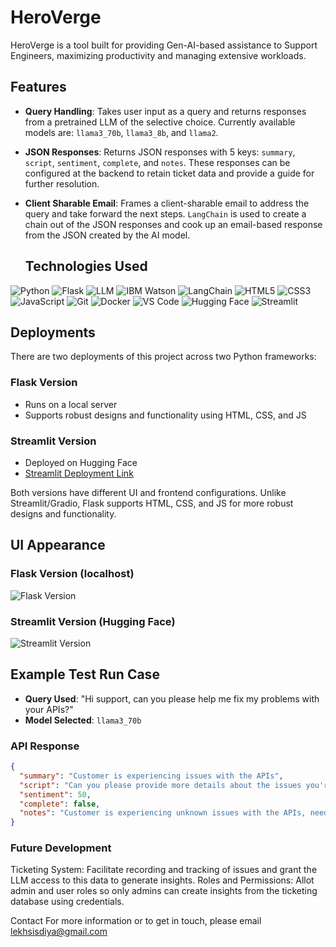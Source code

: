 # HeroVerge

HeroVerge is a tool built for providing Gen-AI-based assistance to Support Engineers, maximizing productivity and managing extensive workloads.

## Features

- **Query Handling**: Takes user input as a query and returns responses from a pretrained LLM of the selective choice. Currently available models are: `llama3_70b`, `llama3_8b`, and `llama2`.
- **JSON Responses**: Returns JSON responses with 5 keys: `summary`, `script`, `sentiment`, `complete`, and `notes`. These responses can be configured at the backend to retain ticket data and provide a guide for further resolution.
- **Client Sharable Email**: Frames a client-sharable email to address the query and take forward the next steps. `LangChain` is used to create a chain out of the JSON responses and cook up an email-based response from the JSON created by the AI model.

  ## Technologies Used

![Python](https://img.shields.io/badge/Python-3776AB?style=for-the-badge&logo=python&logoColor=white)
![Flask](https://img.shields.io/badge/Flask-32236B?style=for-the-badge&logo=flask&logoColor=white)
![LLM](https://img.shields.io/badge/LLMs-llama3_70b,_llama3_8b,_llama2-67232A?style=for-the-badge&logo=alpaca&logoColor=white)
![IBM Watson](https://img.shields.io/badge/IBM_Watson-1F70C1?style=for-the-badge&logo=ibm&logoColor=white)
![LangChain](https://img.shields.io/badge/LangChain-3498DB?style=for-the-badge&logo=langchain&logoColor=white)
![HTML5](https://img.shields.io/badge/HTML5-E34F26?style=for-the-badge&logo=html5&logoColor=white)
![CSS3](https://img.shields.io/badge/CSS3-1572B6?style=for-the-badge&logo=css3&logoColor=white)
![JavaScript](https://img.shields.io/badge/JavaScript-F7DF1E?style=for-the-badge&logo=javascript&logoColor=white)
![Git](https://img.shields.io/badge/Git-F05032?style=for-the-badge&logo=git&logoColor=white)
![Docker](https://img.shields.io/badge/Docker-2496ED?style=for-the-badge&logo=docker&logoColor=white)
![VS Code](https://img.shields.io/badge/VS_Code-007ACC?style=for-the-badge&logo=visual-studio-code&logoColor=white)
![Hugging Face](https://img.shields.io/badge/Hugging_Face-FFD500?style=for-the-badge&logo=hugging-face&logoColor=white)
![Streamlit](https://img.shields.io/badge/Streamlit-FF4B4B?style=for-the-badge&logo=streamlit&logoColor=white)

## Deployments

There are two deployments of this project across two Python frameworks:

### Flask Version
- Runs on a local server
- Supports robust designs and functionality using HTML, CSS, and JS

### Streamlit Version
- Deployed on Hugging Face
- [Streamlit Deployment Link](https://huggingface.co/spaces/lekhsisodiya/HeroVerge-streamlit)

Both versions have different UI and frontend configurations. Unlike Streamlit/Gradio, Flask supports HTML, CSS, and JS for more robust designs and functionality.

## UI Appearance

### Flask Version (localhost)
![Flask Version](path_to_flask_image)

### Streamlit Version (Hugging Face)
![Streamlit Version](path_to_streamlit_image)

## Example Test Run Case

- **Query Used**: "Hi support, can you please help me fix my problems with your APIs?"
- **Model Selected**: `llama3_70b`

### API Response
```json
{
  "summary": "Customer is experiencing issues with the APIs",
  "script": "Can you please provide more details about the issues you're facing with our APIs?",
  "sentiment": 50,
  "complete": false,
  "notes": "Customer is experiencing unknown issues with the APIs, need more information to troubleshoot"
}
```



### Future Development
Ticketing System: Facilitate recording and tracking of issues and grant the LLM access to this data to generate insights.
Roles and Permissions: Allot admin and user roles so only admins can create insights from the ticketing database using credentials.

Contact
For more information or to get in touch, please email lekhsisdiya@gmail.com
